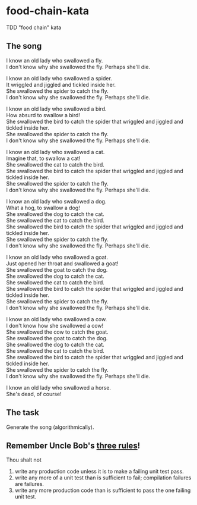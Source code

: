 # food-chain-kata
TDD "food chain" kata

## The song

I know an old lady who swallowed a fly.  
I don't know why she swallowed the fly. Perhaps she'll die.

I know an old lady who swallowed a spider.  
It wriggled and jiggled and tickled inside her.  
She swallowed the spider to catch the fly.  
I don't know why she swallowed the fly. Perhaps she'll die.

I know an old lady who swallowed a bird.  
How absurd to swallow a bird!  
She swallowed the bird to catch the spider that wriggled and jiggled and tickled inside her.  
She swallowed the spider to catch the fly.  
I don't know why she swallowed the fly. Perhaps she'll die.

I know an old lady who swallowed a cat.  
Imagine that, to swallow a cat!  
She swallowed the cat to catch the bird.  
She swallowed the bird to catch the spider that wriggled and jiggled and tickled inside her.  
She swallowed the spider to catch the fly.  
I don't know why she swallowed the fly. Perhaps she'll die.

I know an old lady who swallowed a dog.  
What a hog, to swallow a dog!  
She swallowed the dog to catch the cat.  
She swallowed the cat to catch the bird.  
She swallowed the bird to catch the spider that wriggled and jiggled and tickled inside her.  
She swallowed the spider to catch the fly.  
I don't know why she swallowed the fly. Perhaps she'll die.

I know an old lady who swallowed a goat.  
Just opened her throat and swallowed a goat!  
She swallowed the goat to catch the dog.  
She swallowed the dog to catch the cat.  
She swallowed the cat to catch the bird.  
She swallowed the bird to catch the spider that wriggled and jiggled and tickled inside her.  
She swallowed the spider to catch the fly.  
I don't know why she swallowed the fly. Perhaps she'll die.

I know an old lady who swallowed a cow.  
I don't know how she swallowed a cow!  
She swallowed the cow to catch the goat.  
She swallowed the goat to catch the dog.  
She swallowed the dog to catch the cat.  
She swallowed the cat to catch the bird.  
She swallowed the bird to catch the spider that wriggled and jiggled and tickled inside her.  
She swallowed the spider to catch the fly.  
I don't know why she swallowed the fly. Perhaps she'll die.

I know an old lady who swallowed a horse.  
She's dead, of course!


## The task

Generate the song (algorithmically).


## Remember Uncle Bob's [three rules](http://butunclebob.com/ArticleS.UncleBob.TheThreeRulesOfTdd)!
Thou shalt not

1. write any production code unless it is to make a failing unit test pass.
2. write any more of a unit test than is sufficient to fail; compilation failures are failures.
3. write any more production code than is sufficient to pass the one failing unit test.
